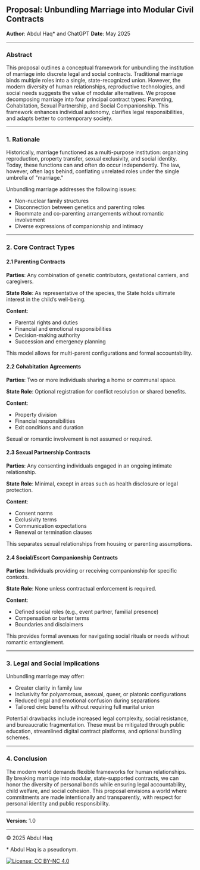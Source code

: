 ## **Proposal: Unbundling Marriage into Modular Civil Contracts**

**Author**: Abdul Haq\* and ChatGPT
**Date**: May 2025

---

### **Abstract**

This proposal outlines a conceptual framework for unbundling the institution of marriage into discrete legal and social contracts. Traditional marriage binds multiple roles into a single, state-recognized union. However, the modern diversity of human relationships, reproductive technologies, and social needs suggests the value of modular alternatives. We propose decomposing marriage into four principal contract types: Parenting, Cohabitation, Sexual Partnership, and Social Companionship. This framework enhances individual autonomy, clarifies legal responsibilities, and adapts better to contemporary society.

---

### **1. Rationale**

Historically, marriage functioned as a multi-purpose institution: organizing reproduction, property transfer, sexual exclusivity, and social identity. Today, these functions can and often do occur independently. The law, however, often lags behind, conflating unrelated roles under the single umbrella of "marriage."

Unbundling marriage addresses the following issues:

* Non-nuclear family structures
* Disconnection between genetics and parenting roles
* Roommate and co-parenting arrangements without romantic involvement
* Diverse expressions of companionship and intimacy

---

### **2. Core Contract Types**

#### **2.1 Parenting Contracts**

**Parties**: Any combination of genetic contributors, gestational carriers, and caregivers. 

**State Role**: As representative of the species, the State holds ultimate interest in the child’s well-being.  

**Content**:

* Parental rights and duties
* Financial and emotional responsibilities
* Decision-making authority
* Succession and emergency planning

This model allows for multi-parent configurations and formal accountability.

#### **2.2 Cohabitation Agreements**

**Parties**: Two or more individuals sharing a home or communal space.

**State Role**: Optional registration for conflict resolution or shared benefits.

**Content**:

* Property division
* Financial responsibilities
* Exit conditions and duration

Sexual or romantic involvement is not assumed or required.

#### **2.3 Sexual Partnership Contracts**

**Parties**: Any consenting individuals engaged in an ongoing intimate relationship. 

**State Role**: Minimal, except in areas such as health disclosure or legal protection. 

**Content**:

* Consent norms
* Exclusivity terms
* Communication expectations
* Renewal or termination clauses

This separates sexual relationships from housing or parenting assumptions.

#### **2.4 Social/Escort Companionship Contracts**

**Parties**: Individuals providing or receiving companionship for specific contexts.

**State Role**: None unless contractual enforcement is required.

**Content**:

* Defined social roles (e.g., event partner, familial presence)
* Compensation or barter terms
* Boundaries and disclaimers

This provides formal avenues for navigating social rituals or needs without romantic entanglement.

---

### **3. Legal and Social Implications**

Unbundling marriage may offer:

* Greater clarity in family law
* Inclusivity for polyamorous, asexual, queer, or platonic configurations
* Reduced legal and emotional confusion during separations
* Tailored civic benefits without requiring full marital union

Potential drawbacks include increased legal complexity, social resistance, and bureaucratic fragmentation. These must be mitigated through public education, streamlined digital contract platforms, and optional bundling schemes.

---

### **4. Conclusion**

The modern world demands flexible frameworks for human relationships. By breaking marriage into modular, state-supported contracts, we can honor the diversity of personal bonds while ensuring legal accountability, child welfare, and social cohesion. This proposal envisions a world where commitments are made intentionally and transparently, with respect for personal identity and public responsibility.

---

**Version**: 1.0

---
© 2025 Abdul Haq

\* Abdul Haq is a pseudonym.

[![License: CC BY-NC 4.0](https://img.shields.io/badge/License-CC%20BY--NC%204.0-lightgrey.svg)](http://creativecommons.org/licenses/by-nc/4.0/)
